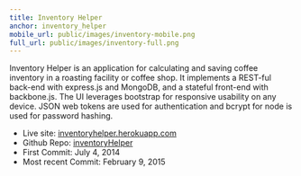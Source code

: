 ```yaml
---
title: Inventory Helper
anchor: inventory_helper
mobile_url: public/images/inventory-mobile.png
full_url: public/images/inventory-full.png
---
```

Inventory Helper is an application for calculating and saving coffee inventory 
in a roasting facility or coffee shop. It implements a REST-ful back-end with express.js 
and MongoDB, and a stateful front-end with backbone.js. The UI leverages bootstrap 
for responsive usability on any device. JSON web tokens are used for authentication 
and bcrypt for node is used for password hashing. 

- <span class="gray-title">Live site:</span> [inventoryhelper.herokuapp.com](http://inventoryhelper.herokuapp.com)
- <span class="gray-title">Github Repo:</span> [inventoryHelper](https://github.com/beaudavenport/inventoryHelper)
- <span class="gray-title">First Commit:</span> July 4, 2014
- <span class="gray-title">Most recent Commit:</span> February 9, 2015